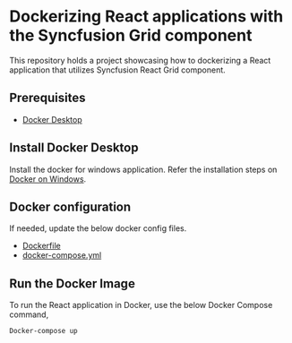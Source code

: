 # Dockerizing React applications with the Syncfusion Grid component

This repository holds a project showcasing how to dockerizing a React application that utilizes Syncfusion React Grid component.

## Prerequisites

- [Docker Desktop](https://docs.docker.com/desktop/install/windows-install/)

## Install Docker Desktop

Install the docker for windows application. Refer the installation steps on [Docker on Windows](https://docs.docker.com/desktop/install/windows-install/#install-docker-desktop-on-windows).

## Docker configuration

If needed, update the below docker config files.

- [Dockerfile](./Dockerfile)
- [docker-compose.yml](./docker-compose.yml)

## Run the Docker Image

To run the React application in Docker, use the below Docker Compose command, 

```sh
Docker-compose up
```